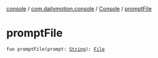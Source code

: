 [console](../../index.md) / [com.dailymotion.console](../index.md) / [Console](index.md) / [promptFile](./prompt-file.md)

# promptFile

`fun promptFile(prompt: `[`String`](https://kotlinlang.org/api/latest/jvm/stdlib/kotlin/-string/index.html)`): `[`File`](https://docs.oracle.com/javase/6/docs/api/java/io/File.html)